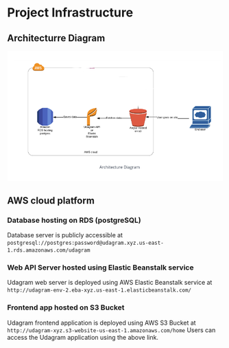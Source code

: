 # Project Infrastructure

## Architecturre Diagram
![Architecture](../screenshots/architecture_diagram.png)

## AWS cloud platform
### Database hosting on RDS (postgreSQL)
Database server is publicly accessible at `postgresql://postgres:password@udagram.xyz.us-east-1.rds.amazonaws.com/udagram`
### Web API Server hosted using Elastic Beanstalk service
Udagram web server is deployed using AWS Elastic Beanstalk service at `http://udagram-env-2.eba-xyz.us-east-1.elasticbeanstalk.com/`
### Frontend app hosted on S3 Bucket
Udagram frontend application is deployed using AWS S3 Bucket at `http://udagram-xyz.s3-website-us-east-1.amazonaws.com/home`
Users can access the Udagram application using the above link.

